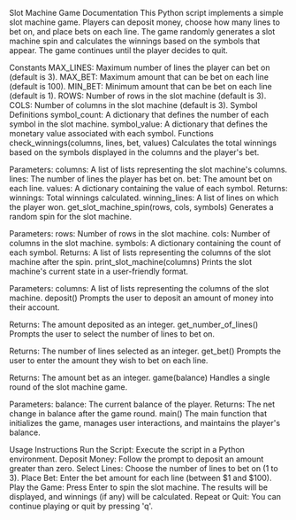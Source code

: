 Slot Machine Game Documentation
This Python script implements a simple slot machine game. Players can deposit money, choose how many lines to bet on, and place bets on each line. The game randomly generates a slot machine spin and calculates the winnings based on the symbols that appear. The game continues until the player decides to quit.

Constants
MAX_LINES: Maximum number of lines the player can bet on (default is 3).
MAX_BET: Maximum amount that can be bet on each line (default is 100).
MIN_BET: Minimum amount that can be bet on each line (default is 1).
ROWS: Number of rows in the slot machine (default is 3).
COLS: Number of columns in the slot machine (default is 3).
Symbol Definitions
symbol_count: A dictionary that defines the number of each symbol in the slot machine.
symbol_value: A dictionary that defines the monetary value associated with each symbol.
Functions
check_winnings(columns, lines, bet, values)
Calculates the total winnings based on the symbols displayed in the columns and the player's bet.

Parameters:
columns: A list of lists representing the slot machine's columns.
lines: The number of lines the player has bet on.
bet: The amount bet on each line.
values: A dictionary containing the value of each symbol.
Returns:
winnings: Total winnings calculated.
winning_lines: A list of lines on which the player won.
get_slot_machine_spin(rows, cols, symbols)
Generates a random spin for the slot machine.

Parameters:
rows: Number of rows in the slot machine.
cols: Number of columns in the slot machine.
symbols: A dictionary containing the count of each symbol.
Returns: A list of lists representing the columns of the slot machine after the spin.
print_slot_machine(columns)
Prints the slot machine's current state in a user-friendly format.

Parameters:
columns: A list of lists representing the columns of the slot machine.
deposit()
Prompts the user to deposit an amount of money into their account.

Returns: The amount deposited as an integer.
get_number_of_lines()
Prompts the user to select the number of lines to bet on.

Returns: The number of lines selected as an integer.
get_bet()
Prompts the user to enter the amount they wish to bet on each line.

Returns: The amount bet as an integer.
game(balance)
Handles a single round of the slot machine game.

Parameters:
balance: The current balance of the player.
Returns: The net change in balance after the game round.
main()
The main function that initializes the game, manages user interactions, and maintains the player's balance.

Usage Instructions
Run the Script: Execute the script in a Python environment.
Deposit Money: Follow the prompt to deposit an amount greater than zero.
Select Lines: Choose the number of lines to bet on (1 to 3).
Place Bet: Enter the bet amount for each line (between $1 and $100).
Play the Game: Press Enter to spin the slot machine. The results will be displayed, and winnings (if any) will be calculated.
Repeat or Quit: You can continue playing or quit by pressing 'q'.
